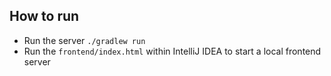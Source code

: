## How to run

* Run the server `./gradlew run`
* Run the `frontend/index.html` within IntelliJ IDEA to start a local frontend server
